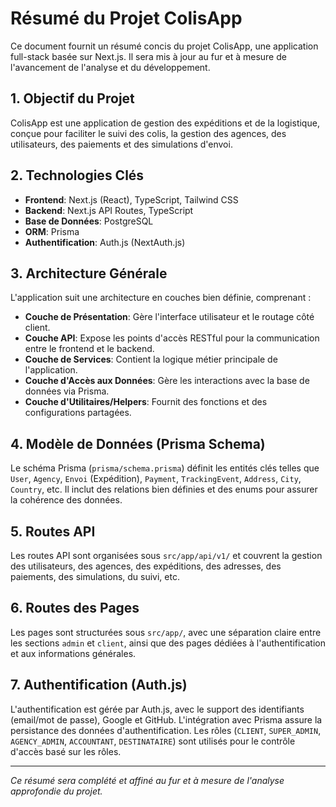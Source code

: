# Résumé du Projet ColisApp

Ce document fournit un résumé concis du projet ColisApp, une application full-stack basée sur Next.js. Il sera mis à jour au fur et à mesure de l'avancement de l'analyse et du développement.

## 1. Objectif du Projet

ColisApp est une application de gestion des expéditions et de la logistique, conçue pour faciliter le suivi des colis, la gestion des agences, des utilisateurs, des paiements et des simulations d'envoi.

## 2. Technologies Clés

- **Frontend**: Next.js (React), TypeScript, Tailwind CSS
- **Backend**: Next.js API Routes, TypeScript
- **Base de Données**: PostgreSQL
- **ORM**: Prisma
- **Authentification**: Auth.js (NextAuth.js)

## 3. Architecture Générale

L'application suit une architecture en couches bien définie, comprenant :

- **Couche de Présentation**: Gère l'interface utilisateur et le routage côté client.
- **Couche API**: Expose les points d'accès RESTful pour la communication entre le frontend et le backend.
- **Couche de Services**: Contient la logique métier principale de l'application.
- **Couche d'Accès aux Données**: Gère les interactions avec la base de données via Prisma.
- **Couche d'Utilitaires/Helpers**: Fournit des fonctions et des configurations partagées.

## 4. Modèle de Données (Prisma Schema)

Le schéma Prisma (`prisma/schema.prisma`) définit les entités clés telles que `User`, `Agency`, `Envoi` (Expédition), `Payment`, `TrackingEvent`, `Address`, `City`, `Country`, etc. Il inclut des relations bien définies et des enums pour assurer la cohérence des données.

## 5. Routes API

Les routes API sont organisées sous `src/app/api/v1/` et couvrent la gestion des utilisateurs, des agences, des expéditions, des adresses, des paiements, des simulations, du suivi, etc.

## 6. Routes des Pages

Les pages sont structurées sous `src/app/`, avec une séparation claire entre les sections `admin` et `client`, ainsi que des pages dédiées à l'authentification et aux informations générales.

## 7. Authentification (Auth.js)

L'authentification est gérée par Auth.js, avec le support des identifiants (email/mot de passe), Google et GitHub. L'intégration avec Prisma assure la persistance des données d'authentification. Les rôles (`CLIENT`, `SUPER_ADMIN`, `AGENCY_ADMIN`, `ACCOUNTANT`, `DESTINATAIRE`) sont utilisés pour le contrôle d'accès basé sur les rôles.

---

*Ce résumé sera complété et affiné au fur et à mesure de l'analyse approfondie du projet.*